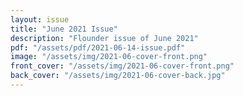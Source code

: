 ```yaml
---
layout: issue
title: "June 2021 Issue"
description: "Flounder issue of June 2021"
pdf: "/assets/pdf/2021-06-14-issue.pdf"
image: "/assets/img/2021-06-cover-front.png"
front_cover: "/assets/img/2021-06-cover-front.png"
back_cover: "/assets/img/2021-06-cover-back.jpg"
---
```

